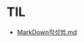 # TIL

* [MarkDown작성법.md](https://github.com/SangminLee187/TIL/blob/main/MarkDown%EC%9E%91%EC%84%B1%EB%B2%95.md)
